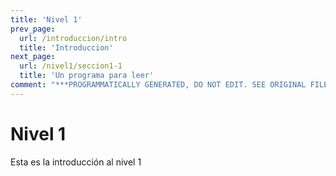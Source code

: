 ```yaml
---
title: 'Nivel 1'
prev_page:
  url: /introduccion/intro
  title: 'Introduccion'
next_page:
  url: /nivel1/seccion1-1
  title: 'Un programa para leer'
comment: "***PROGRAMMATICALLY GENERATED, DO NOT EDIT. SEE ORIGINAL FILES IN /content***"
---
```

# Nivel 1

Esta es la introducción al nivel 1
